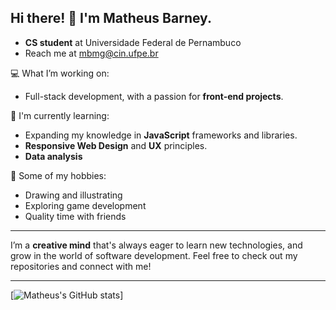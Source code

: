 ## Hi there! 👋 I'm Matheus Barney.
- **CS student** at Universidade Federal de Pernambuco
- Reach me at mbmg@cin.ufpe.br

💻 What I’m working on:
- Full-stack development, with a passion for **front-end projects**.

🌱 I'm currently learning:
- Expanding my knowledge in **JavaScript** frameworks and libraries.
- **Responsive Web Design** and **UX** principles.
- **Data analysis** 
  
🎨 Some of my hobbies:
- Drawing and illustrating
- Exploring game development
- Quality time with friends

---
  
I’m a **creative mind** that's always eager to learn new technologies, and grow in the world of software development. Feel free to check out my repositories and connect with me!

---

[![Matheus's GitHub stats](https://github-readme-stats.vercel.app/api?username=matheusbarney&hide=stars&theme=cobalt&show_icons=true)]
